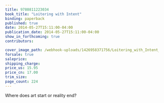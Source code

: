 ```yaml
---
title: 9780811223034
book_title: "Loitering with Intent"
binding: paperback
published: true
date: 2014-05-27T15:11:00-04:00
publication_date: 2014-05-27T15:11:00-04:00
show_in_forthcoming: true
contributors:

cover_image_path: /webhook-uploads/1426958371756/Loitering_with_Intent_1.jpg
forsale: true
saleprice:
shipping_charge:
price_us: 15.95
price_cn: 17.00
trim_size:
page_count: 224
---
```

Where does art start or reality end?

